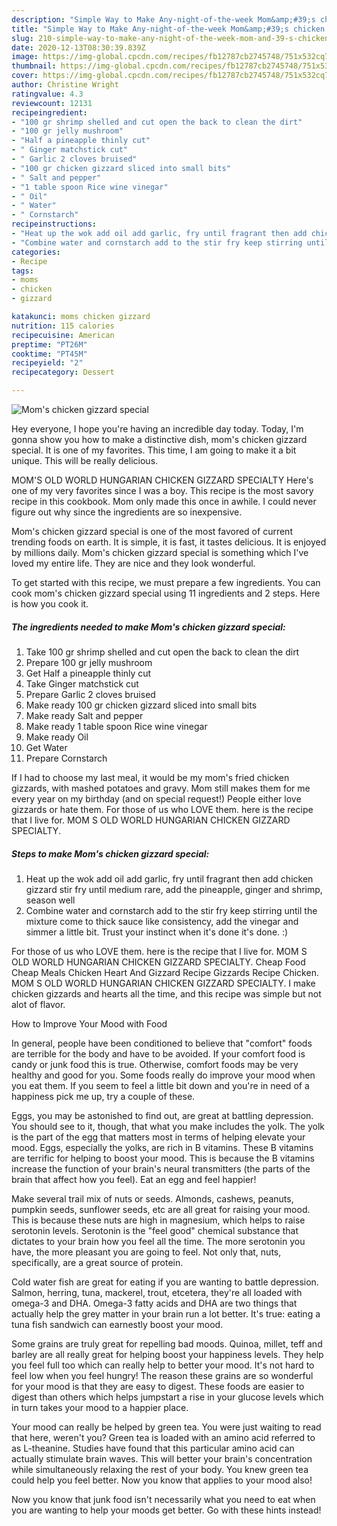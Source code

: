 ```yaml
---
description: "Simple Way to Make Any-night-of-the-week Mom&amp;#39;s chicken gizzard special"
title: "Simple Way to Make Any-night-of-the-week Mom&amp;#39;s chicken gizzard special"
slug: 210-simple-way-to-make-any-night-of-the-week-mom-and-39-s-chicken-gizzard-special
date: 2020-12-13T08:30:39.839Z
image: https://img-global.cpcdn.com/recipes/fb12787cb2745748/751x532cq70/moms-chicken-gizzard-special-recipe-main-photo.jpg
thumbnail: https://img-global.cpcdn.com/recipes/fb12787cb2745748/751x532cq70/moms-chicken-gizzard-special-recipe-main-photo.jpg
cover: https://img-global.cpcdn.com/recipes/fb12787cb2745748/751x532cq70/moms-chicken-gizzard-special-recipe-main-photo.jpg
author: Christine Wright
ratingvalue: 4.3
reviewcount: 12131
recipeingredient:
- "100 gr shrimp shelled and cut open the back to clean the dirt"
- "100 gr jelly mushroom"
- "Half a pineapple thinly cut"
- " Ginger matchstick cut"
- " Garlic 2 cloves bruised"
- "100 gr chicken gizzard sliced into small bits"
- " Salt and pepper"
- "1 table spoon Rice wine vinegar"
- " Oil"
- " Water"
- " Cornstarch"
recipeinstructions:
- "Heat up the wok add oil add garlic, fry until fragrant then add chicken gizzard stir fry until medium rare, add the pineapple, ginger and shrimp, season well"
- "Combine water and cornstarch add to the stir fry keep stirring until the mixture come to thick sauce like consistency, add the vinegar and simmer a little bit. Trust your instinct when it&#39;s done it&#39;s done. :)"
categories:
- Recipe
tags:
- moms
- chicken
- gizzard

katakunci: moms chicken gizzard 
nutrition: 115 calories
recipecuisine: American
preptime: "PT26M"
cooktime: "PT45M"
recipeyield: "2"
recipecategory: Dessert

---
```



![Mom&#39;s chicken gizzard special](https://img-global.cpcdn.com/recipes/fb12787cb2745748/751x532cq70/moms-chicken-gizzard-special-recipe-main-photo.jpg)

Hey everyone, I hope you're having an incredible day today. Today, I'm gonna show you how to make a distinctive dish, mom&#39;s chicken gizzard special. It is one of my favorites. This time, I am going to make it a bit unique. This will be really delicious.

MOM&#39;S OLD WORLD HUNGARIAN CHICKEN GIZZARD SPECIALTY Here&#39;s one of my very favorites since I was a boy. This recipe is the most savory recipe in this cookbook. Mom only made this once in awhile. I could never figure out why since the ingredients are so inexpensive.

Mom&#39;s chicken gizzard special is one of the most favored of current trending foods on earth. It is simple, it is fast, it tastes delicious. It is enjoyed by millions daily. Mom&#39;s chicken gizzard special is something which I've loved my entire life. They are nice and they look wonderful.


To get started with this recipe, we must prepare a few ingredients. You can cook mom&#39;s chicken gizzard special using 11 ingredients and 2 steps. Here is how you cook it.

<!--inarticleads1-->

##### The ingredients needed to make Mom&#39;s chicken gizzard special:

1. Take 100 gr shrimp shelled and cut open the back to clean the dirt
1. Prepare 100 gr jelly mushroom
1. Get Half a pineapple thinly cut
1. Take  Ginger matchstick cut
1. Prepare  Garlic 2 cloves bruised
1. Make ready 100 gr chicken gizzard sliced into small bits
1. Make ready  Salt and pepper
1. Make ready 1 table spoon Rice wine vinegar
1. Make ready  Oil
1. Get  Water
1. Prepare  Cornstarch


If I had to choose my last meal, it would be my mom&#39;s fried chicken gizzards, with mashed potatoes and gravy. Mom still makes them for me every year on my birthday (and on special request!) People either love gizzards or hate them. For those of us who LOVE them. here is the recipe that I live for. MOM S OLD WORLD HUNGARIAN CHICKEN GIZZARD SPECIALTY. 

<!--inarticleads2-->

##### Steps to make Mom&#39;s chicken gizzard special:

1. Heat up the wok add oil add garlic, fry until fragrant then add chicken gizzard stir fry until medium rare, add the pineapple, ginger and shrimp, season well
1. Combine water and cornstarch add to the stir fry keep stirring until the mixture come to thick sauce like consistency, add the vinegar and simmer a little bit. Trust your instinct when it&#39;s done it&#39;s done. :)


For those of us who LOVE them. here is the recipe that I live for. MOM S OLD WORLD HUNGARIAN CHICKEN GIZZARD SPECIALTY. Cheap Food Cheap Meals Chicken Heart And Gizzard Recipe Gizzards Recipe Chicken. MOM S OLD WORLD HUNGARIAN CHICKEN GIZZARD SPECIALTY. I make chicken gizzards and hearts all the time, and this recipe was simple but not alot of flavor. 

How to Improve Your Mood with Food


In general, people have been conditioned to believe that "comfort" foods are terrible for the body and have to be avoided. If your comfort food is candy or junk food this is true. Otherwise, comfort foods may be very healthy and good for you. Some foods really do improve your mood when you eat them. If you seem to feel a little bit down and you're in need of a happiness pick me up, try a couple of these.

Eggs, you may be astonished to find out, are great at battling depression. You should see to it, though, that what you make includes the yolk. The yolk is the part of the egg that matters most in terms of helping elevate your mood. Eggs, especially the yolks, are rich in B vitamins. These B vitamins are terrific for helping to boost your mood. This is because the B vitamins increase the function of your brain's neural transmitters (the parts of the brain that affect how you feel). Eat an egg and feel happier!

Make several trail mix of nuts or seeds. Almonds, cashews, peanuts, pumpkin seeds, sunflower seeds, etc are all great for raising your mood. This is because these nuts are high in magnesium, which helps to raise serotonin levels. Serotonin is the "feel good" chemical substance that dictates to your brain how you feel all the time. The more serotonin you have, the more pleasant you are going to feel. Not only that, nuts, specifically, are a great source of protein.

Cold water fish are great for eating if you are wanting to battle depression. Salmon, herring, tuna, mackerel, trout, etcetera, they're all loaded with omega-3 and DHA. Omega-3 fatty acids and DHA are two things that actually help the grey matter in your brain run a lot better. It's true: eating a tuna fish sandwich can earnestly boost your mood. 

Some grains are truly great for repelling bad moods. Quinoa, millet, teff and barley are all really great for helping boost your happiness levels. They help you feel full too which can really help to better your mood. It's not hard to feel low when you feel hungry! The reason these grains are so wonderful for your mood is that they are easy to digest. These foods are easier to digest than others which helps jumpstart a rise in your glucose levels which in turn takes your mood to a happier place.

Your mood can really be helped by green tea. You were just waiting to read that here, weren't you? Green tea is loaded with an amino acid referred to as L-theanine. Studies have found that this particular amino acid can actually stimulate brain waves. This will better your brain's concentration while simultaneously relaxing the rest of your body. You knew green tea could help you feel better. Now you know that applies to your mood also!

Now you know that junk food isn't necessarily what you need to eat when you are wanting to help your moods get better. Go  with  these hints  instead!

